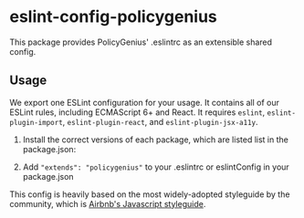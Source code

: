 # eslint-config-policygenius

This package provides PolicyGenius' .eslintrc as an extensible shared config.

## Usage

We export one ESLint configuration for your usage. It contains all of our ESLint rules, including ECMAScript 6+ and React. 
It requires `eslint`, `eslint-plugin-import`, `eslint-plugin-react`, and `eslint-plugin-jsx-a11y`.

1. Install the correct versions of each package, which are listed list in the package.json:

2. Add `"extends": "policygenius"` to your .eslintrc or eslintConfig in your package.json

This config is heavily based on the most widely-adopted styleguide by the community, which is
[Airbnb's Javascript styleguide](https://github.com/airbnb/javascript).
